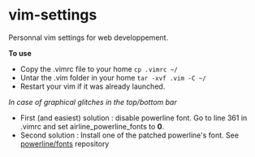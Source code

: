 vim-settings
============

Personnal vim settings for web developpement.

**To use**
* Copy the .vimrc file to your home `cp .vimrc ~/`
* Untar the .vim folder in your home `tar -xvf .vim -C ~/`
* Restart your vim if it was already launched.

_In case of graphical glitches in the top/bottom bar_
* First (and easiest) solution : disable powerline font.
  Go to line 361 in .vimrc and set airline_powerline_fonts to **0**.
* Second solution : Install one of the patched powerline's font.
  See [powerline/fonts](https://github.com/powerline/fonts) repository
